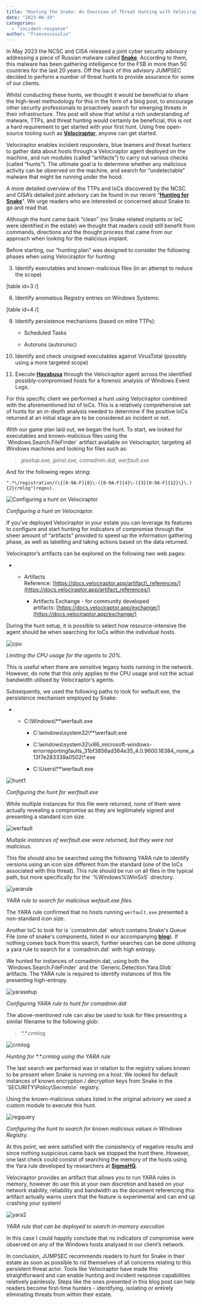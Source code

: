 ```yaml
---
title: "Hunting the Snake: An Overview of Threat Hunting with Velociraptor"
date: "2023-06-19"
categories: 
  - "incident-response"
author: "francescoiulio"
---
```


In May 2023 the NCSC and CISA released a joint cyber security advisory addressing a piece of Russian malware called [**Snake**](https://www.ncsc.gov.uk/news/uk-and-allies-expose-snake-malware-threat-from-russian-cyber-actors). According to them, this malware has been gathering intelligence for the FSB in more than 50 countries for the last 20 years. Off the back of this advisory JUMPSEC decided to perform a number of threat hunts to provide assurance for some of our clients.

Whilst conducting these hunts, we thought it would be beneficial to share the high-level methodology for this in the form of a blog post, to encourage other security professionals to proactively search for emerging threats in their infrastructure. This post will show that whilst a rich understanding of malware, TTPs, and threat hunting would certainly be beneficial, this is not a hard requirement to get started with your first hunt. Using free open-source tooling such as [**Velociraptor**](https://github.com/Velocidex/velociraptor), anyone can get started.

Velociraptor enables incident responders, blue teamers and threat hunters to gather data about hosts through a Velociraptor agent deployed on the machine, and run modules (called “artifacts”) to carry out various checks (called “hunts”). The ultimate goal is to determine whether any malicious activity can be observed on the machine, and search for “undetectable” malware that might be running under the hood.

A more detailed overview of the TTPs and IoCs discovered by the NCSC and CISA’s detailed joint advisory can be found in our recent “[**Hunting for Snake**](https://labs.jumpsec.com/hunting-for-snake/)". We urge readers who are interested or concerned about Snake to go and read that.

Although the hunt came back “clean” (no Snake related implants or IoC were identified in the estate) we thought that readers could still benefit from commands, directions and the thought process that came from our approach when looking for the malicious implant.

Before starting, our “hunting plan” was designed to consider the following phases when using Velociraptor for hunting:  

3. Identify executables and known-malicious files (in an attempt to reduce the scope)
  
\[table id=3 /\]

6. Identify anomalous Registry entries on Windows Systems:
  
\[table id=4 /\]

9. Identify persistence mechanisms (based on mitre TTPs):
    
    - Scheduled Tasks
    
    - Autoruns (autorunsc)
    
10. Identify and check unsigned executables against VirusTotal (possibly using a more targeted scope)
  

13. Execute [**Hayabusa**](https://docs.velociraptor.app/exchange/artifacts/pages/windows.eventlogs.hayabusa/) through the Velociraptor agent across the identified possibly-compromised hosts for a forensic analysis of Windows Event Logs.

For this specific client we performed a hunt using Velociraptor combined with the aforementioned list of IoCs. This is a relatively comprehensive set of hunts for an in-depth analysis needed to determine if the positive IoCs returned at an initial stage are to be considered an incident or not.

With our game plan laid out, we began the hunt. To start, we looked for executables and known-malicious files using the \`Windows.Search.FileFinder\` artifact available on Velociraptor, targeting all Windows machines and looking for files such as:

> _jpsetup.exe, jpinst.exe, comadmin.dat, werfault.exe_

And for the following regex string:

```
".*\/registration/(\{[0-9A-F]{8}\-([0-9A-F]{4}\-){3}[0-9A-F]{12}\}\.){2}crmlog"(regex).
```

![Configuring a hunt on Velociraptor](images/ink.png "ink")

_Configuring a hunt on Velociraptor._

If you’ve deployed Velociraptor in your estate you can leverage its features to configure and start hunting for indicators of compromise through the sheer amount of “artifacts” provided to speed up the information gathering phase, as well as labelling and taking actions based on the data returned.

Velociraptor’s artifacts can be explored on the following two web pages:

- - Artifacts Reference: [https://docs.velociraptor.app/artifact\_references/](https://docs.velociraptor.app/artifact_references/)
        
    - Artifacts Exchange - for community developed artifacts: [https://docs.velociraptor.app/exchange/](https://docs.velociraptor.app/exchange/)
        

During the hunt setup, it is possible to select how resource-intensive the agent should be when searching for IoCs within the individual hosts.

![cpu](images/cpu.png "cpu")

_Limiting the CPU usage for the agents to 20%._

This is useful when there are sensitive legacy hosts running in the network. However, do note that this only applies to the CPU usage and not the actual bandwidth utilised by Velociraptor’s agents.

Subsequently, we used the following paths to look for wefault.exe, the persistence mechanism employed by Snake:

- - C:\\Windows\\\*\*\\werfault.exe
        
    - C:\\windows\\system32\\\*\*\\werfault.exe
        
    - C:\\windows\\system32\\x86\_microsoft-windows-errorreportingfaults\_31bf3856ad364e35\_4.0.9600.16384\_none\_a13f7e283339a0502\\\*.exe
        
    - C:\\Users\\\*\*\\werfault.exe
        

![hunt1](images/hunt1.png "hunt1")

_Configuring the hunt for werfault.exe_

While multiple instances for this file were returned, none of them were actually revealing a compromise as they are legitimately signed and presenting a standard icon size.

![werfault](images/werfault.png "werfault")

_Multiple instances of werfault.exe were returned, but they were not malicious._

This file should also be searched using the following YARA rule to identify versions using an icon size different from the standard (one of the IoCs associated with this threat). This rule should be run on all files in the typical path, but more specifically for the \`%Windows%\\WinSxS\` directory.

![yararule](images/yararule.png "yararule")

_YARA rule to search for malicious wefault.exe files._

The YARA rule confirmed that no hosts running `werfault.exe` presented a non-standard icon size.

Another IoC to look for is \`comadmin.dat\` which contains Snake's Queue File (one of snake's components, listed in our accompanying [**blog**](https://labs.jumpsec.com/hunting-for-snake/)). If nothing comes back from this search, further searches can be done utilising a yara rule to search for a \`comadmin.dat\` with high entropy.

We hunted for instances of comadmin.dat, using both the \`Windows.Search.FileFinder\` and the \`Generic.Detection.Yara.Glob\` artifacts. The YARA rule is required to identify instances of this file presenting high-entropy.

![yarasetup](images/yarasetup.png "yarasetup")

_Configuring YARA rule to hunt for comadmin.dat_

The above-mentioned rule can also be used to look for files presenting a similar filename to the following glob:

> \*.\*.crmlog

![crmlog](images/crmlog.png "crmlog")

_Hunting for \*.\*.crmlog using the YARA rule_

The last search we performed was in relation to the registry values known to be present when Snake is running on a host. We looked for default instances of known encryption / decryption keys from Snake in the \`SECURITY\\Policy\\Secrets\\n\` registry.

Using the known-malicious values listed in the original advisory we used a custom module to execute this hunt.

![regquery](images/regquery.png "regquery")

_Configuring the hunt to search for known malicious values in Windows Registry._

At this point, we were satisfied with the consistency of negative results and since nothing suspicious came back we stopped the hunt there. However, one last check could consist of searching the memory of the hosts using the Yara rule developed by researchers at [**SigmaHQ**](https://gist.github.com/msuiche/8c8fd278430dda0292b4cfdfc549ca2d).

Velociraptor provides an artifact that allows you to run YARA rules in memory, however do use this at your own discretion and based on your network stability, reliability and bandwidth as the document referencing this artifact actually warns users that the feature is experimental and can end up crashing your system!

![yara2](images/yara2.png "yara2")

_YARA rule that can be deployed to search in-memory execution_

In this case I could happily conclude that no indicators of compromise were observed on any of the Windows hosts analysed in our client’s network.

In conclusion, JUMPSEC recommends readers to hunt for Snake in their estate as soon as possible to rid themselves of all concerns relating to this persistent threat actor. Tools like Velociraptor have made this straightforward and can enable hunting and incident response capabilities relatively painlessly. Steps like the ones presented in this blog post can help readers become first-time hunters - identifying, isolating or entirely eliminating threats from within their estate.
